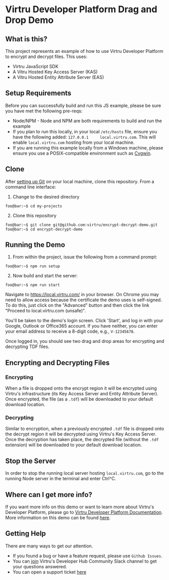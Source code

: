 # Virtru Developer Platform Drag and Drop Demo

## What is this?

This project represents an example of how to use Virtru Developer Platform to encrypt and decrypt files. This uses:

* Virtru JavaScript SDK
* A Vitru Hosted Key Access Server (KAS)
* A Vitru Hosted Entity Attribute Server (EAS)

## Setup Requirements

Before you can successfully build and run this JS example, please be sure you have met the following pre-reqs:

* Node/NPM - Node and NPM are both requirements to build and run the example
* If you plan to run this locally, in your local `/etc/hosts` file, ensure you have the following added: `127.0.0.1 	local.virtru.com`. This will enable `local.virtru.com` hosting from your local machine.
* If you are running this example locally from a Windows machine, please ensure you use a POSIX-compatible environment such as [Cygwin](`https://www.cygwin.com/`).

## Clone

After [setting up Git](https://help.github.com/en/articles/set-up-git) on your local machine, clone this repository. From a command line interface:

1. Change to the desired directory

```console
foo@bar:~$ cd my-projects 
```

2. Clone this repository

```console
foo@bar:~$ git clone git@github.com:virtru/encrypt-decrypt-demo.git
foo@bar:~$ cd encrypt-decrypt-demo
```

## Running the Demo

1. From within the project, issue the following from a command prompt:

```console
foo@bar:~$ npm run setup
```

2. Now build and start the server:

```console
foo@bar:~$ npm run start
```

Navigate to https://local.virtru.com/ in your browser. On Chrome you may need to allow access because the certificate the demo uses is self-signed. To do this, just click on the "Advanced" button and then click the link "Proceed to local.virtru.com (unsafe)".

You'll be taken to the demo's login screen. Click 'Start', and log in with your Google, Outlook or Office365 account. If you have neither, you can enter your email address to receive a 8-digit code, e.g., `V-12345678`. 

Once logged in, you should see two drag and drop areas for encrypting and decrypting TDF files.

## Encrypting and Decrypting Files

### Encrypting

When a file is dropped onto the encrypt region it will be encrypted using Virtru's infrastructure (its Key Access Server and Entity Attribute Server). Once encrypted, the file (as a `.tdf`) will be downloaded to your default download location.

### Decrypting

Similar to encryption, when a previously encrypted `.tdf` file is dropped onto the decrypt region it will be decrypted using Virtru's Key Access Server. Once the decryption has taken place, the decrypted file (without the `.tdf` extension) will be downloaded to your default download location.

## Stop the Server

In order to stop the running local server hosting `local.virtru.com`, go to the running Node server in the terminal and enter Ctrl^C.

## Where can I get more info?

If you want more info on this demo or want to learn more about Virtru's Developer Platform, please go to [Virtru Developer Platform Documentation](https://developer.virtru.com/). More information on this demo can be found [here](https://developer.virtru.com/docs/demo).

## Getting Help

There are many ways to get our attention. 

* If you found a bug or have a feature request, please use `Github Issues`. 
* You can [join](https://docs.google.com/forms/d/e/1FAIpQLSfCx5tSl9hGQSZ-H-ZIzNw6uWIPN3_HSpMtYssKQ9jytj9yQQ/viewform) Virtru's Developer Hub Community Slack channel to get your questions answered.
* You can open a support ticket [here](https://support.virtru.com/hc/en-us/requests/new)




